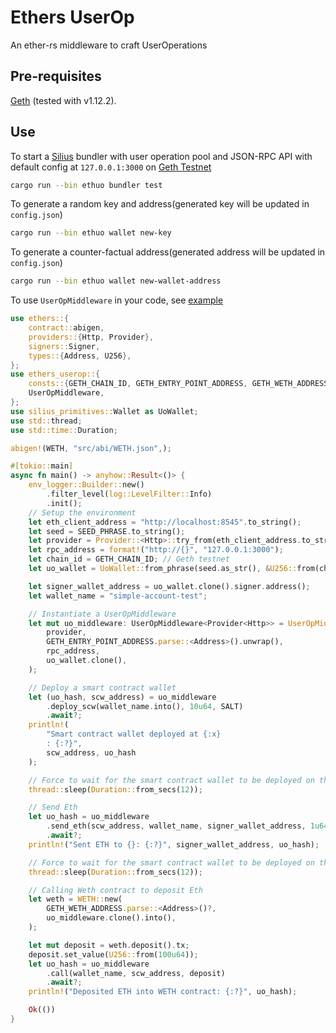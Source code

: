 # Ethers UserOp
An ether-rs middleware to craft UserOperations

## Pre-requisites
[Geth](https://geth.ethereum.org/docs/getting-started/installing-geth) (tested with v1.12.2).

## Use
To start a [Silius](https://github.com/Vid201/silius) bundler with user operation pool and JSON-RPC API with default config at `127.0.0.1:3000` on [Geth Testnet](https://chainlist.org/chain/1337)
```bash
cargo run --bin ethuo bundler test
```
To generate a random key and address(generated key will be updated in `config.json`)
```bash
cargo run --bin ethuo wallet new-key
```
To generate a counter-factual address(generated address will be updated in `config.json`)
```bash
cargo run --bin ethuo wallet new-wallet-address
```

To use `UserOpMiddleware` in your code, see [example](https://github.com/qi-protocol/ethers-userop/blob/main/src/bin/example.rs)
```rust
use ethers::{
    contract::abigen,
    providers::{Http, Provider},
    signers::Signer,
    types::{Address, U256},
};
use ethers_userop::{
    consts::{GETH_CHAIN_ID, GETH_ENTRY_POINT_ADDRESS, GETH_WETH_ADDRESS, SALT, SEED_PHRASE},
    UserOpMiddleware,
};
use silius_primitives::Wallet as UoWallet;
use std::thread;
use std::time::Duration;

abigen!(WETH, "src/abi/WETH.json",);

#[tokio::main]
async fn main() -> anyhow::Result<()> {
    env_logger::Builder::new()
        .filter_level(log::LevelFilter::Info)
        .init();
    // Setup the environment
    let eth_client_address = "http://localhost:8545".to_string();
    let seed = SEED_PHRASE.to_string();
    let provider = Provider::<Http>::try_from(eth_client_address.to_string())?;
    let rpc_address = format!("http://{}", "127.0.0.1:3000");
    let chain_id = GETH_CHAIN_ID; // Geth testnet
    let uo_wallet = UoWallet::from_phrase(seed.as_str(), &U256::from(chain_id), false).unwrap();

    let signer_wallet_address = uo_wallet.clone().signer.address();
    let wallet_name = "simple-account-test";

    // Instantiate a UserOpMiddleware
    let mut uo_middleware: UserOpMiddleware<Provider<Http>> = UserOpMiddleware::new(
        provider,
        GETH_ENTRY_POINT_ADDRESS.parse::<Address>().unwrap(),
        rpc_address,
        uo_wallet.clone(),
    );

    // Deploy a smart contract wallet
    let (uo_hash, scw_address) = uo_middleware
        .deploy_scw(wallet_name.into(), 10u64, SALT)
        .await?;
    println!(
        "Smart contract wallet deployed at {:x} 
        : {:?}",
        scw_address, uo_hash
    );

    // Force to wait for the smart contract wallet to be deployed on the next block
    thread::sleep(Duration::from_secs(12));

    // Send Eth
    let uo_hash = uo_middleware
        .send_eth(scw_address, wallet_name, signer_wallet_address, 1u64)
        .await?;
    println!("Sent ETH to {}: {:?}", signer_wallet_address, uo_hash);

    // Force to wait for the smart contract wallet to be deployed on the next block
    thread::sleep(Duration::from_secs(12));

    // Calling Weth contract to deposit Eth
    let weth = WETH::new(
        GETH_WETH_ADDRESS.parse::<Address>()?,
        uo_middleware.clone().into(),
    );

    let mut deposit = weth.deposit().tx;
    deposit.set_value(U256::from(100u64));
    let uo_hash = uo_middleware
        .call(wallet_name, scw_address, deposit)
        .await?;
    println!("Deposited ETH into WETH contract: {:?}", uo_hash);

    Ok(())
}
```
